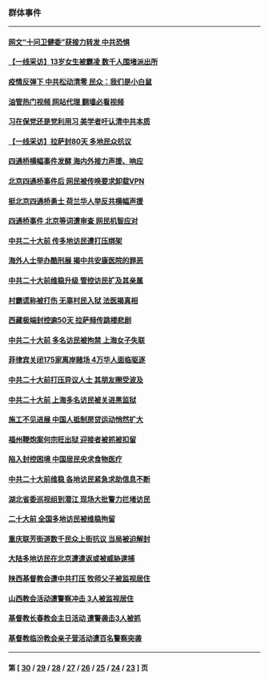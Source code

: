 ### 群体事件
---
#### [网文“十问卫健委”获接力转发 中共恐惧](../../pages/ncid279/n13871038.md?11250045) 
#### [【一线采访】13岁女生被霸凌 数千人围堵派出所](../../pages/ncid279/n13870140.md?11250045) 
#### [疫情反弹下 中共松动清零 民众：我们是小白鼠](../../pages/ncid279/n13869278.md?11250045) 
#### [油管热门视频 网站代理 翻墙必看视频](http://138.2.39.72:81/youtube.html?epic-marker?11250045)
#### [习在保党还是党利用习 美学者吁认清中共本质](../../pages/ncid279/n13857367.md?11250045) 
#### [【一线采访】拉萨封80天 多地民众抗议](../../pages/ncid279/n13853861.md?11250045) 
#### [四通桥横幅事件发酵 海内外接力声援、响应](../../pages/ncid279/n13849373.md?11250045) 
#### [北京四通桥事件后 网民被传唤要求卸载VPN](../../pages/ncid279/n13847833.md?11250045) 
#### [挺北京四通桥勇士 荷兰华人举反共横幅声援](../../pages/ncid279/n13846812.md?11250045) 
#### [四通桥事件 北京等词遭审查 网民机智应对](../../pages/ncid279/n13845578.md?11250045) 
#### [中共二十大前 传多地访民遭打压绑架](../../pages/ncid279/n13843740.md?11250045) 
#### [海外人士举办酷刑展 揭中共安康医院的罪恶](../../pages/ncid279/n13842499.md?11250045) 
#### [中共二十大前维稳升级 管控访民扩及其亲属](../../pages/ncid279/n13842240.md?11250045) 
#### [村霸谎称被打伤 无辜村民入狱 法医揭真相](../../pages/ncid279/n13838149.md?11250045) 
#### [西藏极端封控逾50天 拉萨频传跳楼悲剧](../../pages/ncid279/n13836551.md?11250045) 
#### [中共二十大前 多名访民被拘禁 上海女子失联](../../pages/ncid279/n13834363.md?11250045) 
#### [菲律宾关闭175家离岸赌场 4万华人面临驱逐](../../pages/ncid279/n13833169.md?11250045) 
#### [中共二十大前打压异议人士 其朋友圈受波及](../../pages/ncid279/n13833136.md?11250045) 
#### [中共二十大前 上海多名访民被关进黑监狱](../../pages/ncid279/n13829500.md?11250045) 
#### [施工不见进展 中国人抵制房贷运动悄然扩大](../../pages/ncid279/n13828435.md?11250045) 
#### [福州鞭炮案何宗旺出狱 迎接者被抓被扣留](../../pages/ncid279/n13824304.md?11250045) 
#### [陷入封控困境 中国居民央求食物医疗](../../pages/ncid279/n13823589.md?11250045) 
#### [中共二十大前维稳 各地访民紧急求助信息不断](../../pages/ncid279/n13822888.md?11250045) 
#### [湖北省委巡视组到潜江 现场大批警力拦堵访民](../../pages/ncid279/n13820243.md?11250045) 
#### [二十大前 全国多地访民被维稳拘留](../../pages/ncid279/n13819431.md?11250045) 
#### [重庆联芳街道数千民众上街抗议 当局被迫解封](../../pages/ncid279/n13812220.md?11250045) 
#### [大陆多地访民在北京遭遣返或被威胁逮捕](../../pages/ncid279/n13812104.md?11250045) 
#### [陕西基督教会遭中共打压 牧师父子被监视居住](../../pages/ncid279/n13811611.md?11250045) 
#### [山西教会活动遭警察冲击 3人被监视居住](../../pages/ncid279/n13808966.md?11250045) 
#### [基督教长春教会主日活动 遭警袭击3人被抓](../../pages/ncid279/n13806935.md?11250045) 
#### [基督教临汾教会亲子营活动遭百名警察突袭](../../pages/ncid279/n13806527.md?11250045) 

---
#### 第 [ [30](./30.md?11250045) / [29](./29.md?11250045) / [28](./28.md?11250045) / [27](./27.md?11250045) / [26](./26.md?11250045) / [25](./25.md?11250045) / [24](./24.md?11250045) / [23](./23.md?11250045) ] 页
